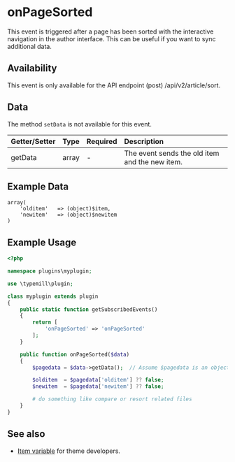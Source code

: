 # onPageSorted

This event is triggered after a page has been sorted with the interactive navigation in the author interface. This can be useful if you want to sync additional data.

## Availability

This event is only available for the API endpoint (post) /api/v2/article/sort.

## Data

The method `setData` is not available for this event.

| Getter/Setter | Type | Required | Description | 
|:---|:---|:---|:---|
| getData | array | - | The event sends the old item and the new item. | 

## Example Data

```
array(
    'olditem'   => (object)$item,
    'newitem'   => (object)$newitem
)
```

## Example Usage

```php
<?php

namespace plugins\myplugin;

use \typemill\plugin;

class myplugin extends plugin
{
    public static function getSubscribedEvents()
    {
        return [
            'onPageSorted' => 'onPageSorted'
        ];
    }

    public function onPageSorted($data)
    {
        $pagedata = $data->getData();  // Assume $pagedata is an object

        $olditem  = $pagedata['olditem'] ?? false;
        $newitem  = $pagedata['newitem'] ?? false;

        # do something like compare or resort related files 
    }
}
```

## See also

* [Item variable](/theme-developers/theme-variables/breadcrumb) for theme developers.

